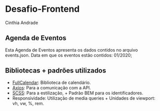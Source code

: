 # Desafio-Frontend

Cinthia Andrade

## Agenda de Eventos

Esta Agenda de Eventos apresenta os dados contidos no arquivo events.json.
Data em que os eventos estão contidos: 01/2020;

## Bibliotecas + padrões utilizados

- [FullCalendar](https://fullcalendar.io/): Biblioteca de calendário.
- [Axios](https://github.com/axios/axios): Para a comunicação com a API.
- [SCSS](https://sass-lang.com/documentation/syntax): Para a estilização, + Padrão BEM para os identificadores.
- Responsividade: Utilização de media queries + Unidades de viewport: vh, vw, %, rem.
